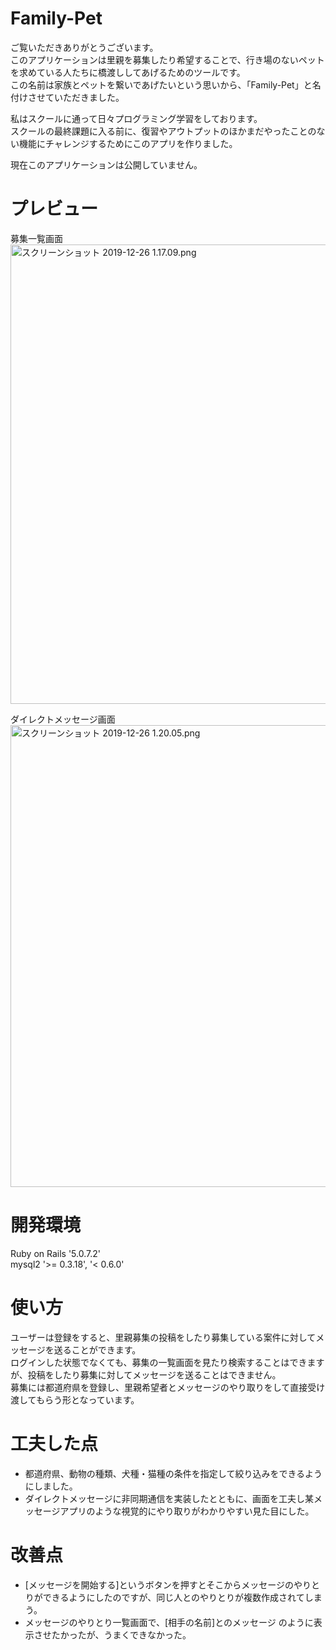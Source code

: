 # Family-Pet

ご覧いただきありがとうございます。
<br>このアプリケーションは里親を募集したり希望することで、行き場のないペットを求めている人たちに橋渡ししてあげるためのツールです。<br>
この名前は家族とペットを繋いであげたいという思いから、「Family-Pet」と名付けさせていただきました。<br>

私はスクールに通って日々プログラミング学習をしております。<br>
スクールの最終課題に入る前に、復習やアウトプットのほかまだやったことのない機能にチャレンジするためにこのアプリを作りました。

現在このアプリケーションは公開していません。

# プレビュー
募集一覧画面<br>
<img width="735" alt="スクリーンショット 2019-12-26 1.17.09.png" src="https://qiita-image-store.s3.ap-northeast-1.amazonaws.com/0/433361/19a44588-eb4a-6fb2-1e12-bf933d6fd8a8.png">

ダイレクトメッセージ画面
<img width="739" alt="スクリーンショット 2019-12-26 1.20.05.png" src="https://qiita-image-store.s3.ap-northeast-1.amazonaws.com/0/433361/347e06ec-b101-718d-931b-81b9e4874dd2.png">

# 開発環境

Ruby on Rails '5.0.7.2'<br>
mysql2 '>= 0.3.18', '< 0.6.0'

# 使い方

ユーザーは登録をすると、里親募集の投稿をしたり募集している案件に対してメッセージを送ることができます。<br>
ログインした状態でなくても、募集の一覧画面を見たり検索することはできますが、投稿をしたり募集に対してメッセージを送ることはできません。<br>
募集には都道府県を登録し、里親希望者とメッセージのやり取りをして直接受け渡してもらう形となっています。

# 工夫した点

* 都道府県、動物の種類、犬種・猫種の条件を指定して絞り込みをできるようにしました。
* ダイレクトメッセージに非同期通信を実装したとともに、画面を工夫し某メッセージアプリのような視覚的にやり取りがわかりやすい見た目にした。

# 改善点

* [メッセージを開始する]というボタンを押すとそこからメッセージのやりとりができるようにしたのですが、同じ人とのやりとりが複数作成されてしまう。
* メッセージのやりとり一覧画面で、[相手の名前]とのメッセージ のように表示させたかったが、うまくできなかった。